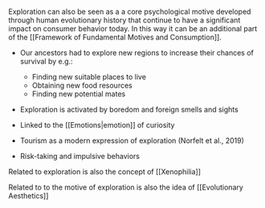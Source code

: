 Exploration can also be seen as a a core psychological motive developed through human evolutionary history that continue to have a significant impact on consumer behavior today. In this way it can be an additional part of the [[Framework of Fundamental Motives and Consumption]].

- Our ancestors had to explore new regions to increase their chances of survival by e.g.:  
	- Finding new suitable places to live  
	- Obtaining new food resources  
	- Finding new potential mates

- Exploration is activated by boredom and foreign smells and sights  
- Linked to the [[Emotions|emotion]] of curiosity  
- Tourism as a modern expression of exploration (Norfelt et al., 2019)  
- Risk-taking and impulsive behaviors

Related to exploration is also the concept of [[Xenophilia]]


Related to to the motive of exploration is also the idea of [[Evolutionary Aesthetics]]